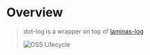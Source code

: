 # Overview

> dot-log is a wrapper on top of [laminas-log](https://github.com/laminas/laminas-log)
>
> ![OSS Lifecycle](https://img.shields.io/osslifecycle/laminas/laminas-log)

